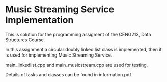 # Music Streaming Service Implementation
This is solution for the programming assigment of the CENG213, Data Structures Course.

In this assignment a circular doubly linked list class is implemented, then it is used for  implementing Music Streaming Service.

main_linkedlist.cpp and main_musicstream.cpp are used for testing.

Details of tasks and classes can be found in information.pdf
